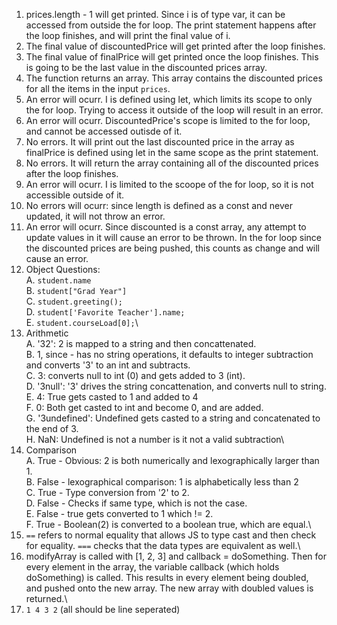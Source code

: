 1. prices.length - 1 will get printed. Since i is of type var, it can be accessed from outside the for loop. The print statement happens after the loop finishes, and will print the final value of i.
2. The final value of discountedPrice will get printed after the loop finishes.
3. The final value of finalPrice will get printed once the loop finishes. This is going to be the last value in the discounted prices array.
4. The function returns an array. This array contains the discounted prices for all the items in the input `prices`.
5. An error will ocurr. I is defined using let, which limits its scope to only the for loop. Trying to access it outside of the loop will result in an error.
6. An error will ocurr. DiscountedPrice's scope is limited to the for loop, and cannot be accessed outisde of it.
7. No errors. It will print out the last discounted price in the array as finalPrice is defined using let in the same scope as the print statement.
8. No errors. It will return the array containing all of the discounted prices after the loop finishes.
9. An error will ocurr. I is limited to the scoope of the for loop, so it is not accessible outside of it.
10. No errors will ocurr: since length is defined as a const and never updated, it will not throw an error.
11. An error will ocurr. Since discounted is a const array, any attempt to update values in it will cause an error to be thrown. In the for loop since the discounted prices are being pushed, this counts as change and will cause an error.
12. Object Questions:\
    A. `student.name`\
    B. `student["Grad Year"]`\
    C. `student.greeting();`\
    D. `student['Favorite Teacher'].name;`\
    E. `student.courseLoad[0];`\
13. Arithmetic\
    A. '32': 2 is mapped to a string and then concattenated.\
    B. 1, since - has no string operations, it defaults to integer subtraction and converts '3' to an int and subtracts.\
    C. 3: converts null to int (0) and gets added to 3 (int).\
    D. '3null': '3' drives the string concattenation, and converts null to string.\
    E. 4: True gets casted to 1 and added to 4\
    F. 0: Both get casted to int and become 0, and are added.\
    G. '3undefined': Undefined gets casted to a string and concatenated to the end of 3.\
    H. NaN: Undefined is not a number is it not a valid subtraction\
14. Comparison\
    A. True - Obvious: 2 is both numerically and lexographically larger than 1.\
    B. False - lexographical comparison: 1 is alphabetically less than 2\
    C. True - Type conversion from '2' to 2.\
    D. False - Checks if same type, which is not the case.\
    E. False - true gets converted to 1 which != 2.\
    F. True - Boolean(2) is converted to a boolean true, which are equal.\
15. `==` refers to normal equality that allows JS to type cast and then check for equality. `===` checks that the data types are equivalent as well.\
17. modifyArray is called with [1, 2, 3] and callback = doSomething. Then for every element in the array, the variable callback (which holds doSomething) is called. This results in every element being doubled, and pushed onto the new array. The new array with doubled values is returned.\
19. `1 4 3 2` (all should be line seperated)